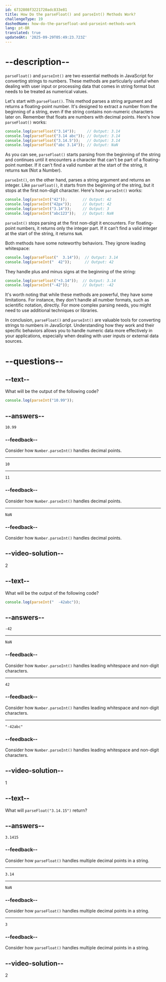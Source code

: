 ```yaml
---
id: 6732808f3221720adc833e81
title: How Do the parseFloat() and parseInt() Methods Work?
challengeType: 19
dashedName: how-do-the-parsefloat-and-parseint-methods-work
lang: pt-BR
translated: true
updatedAt: '2025-09-29T05:49:23.723Z'
---
```


# --description--

`parseFloat()` and `parseInt()` are two essential methods in JavaScript for converting strings to numbers. These methods are particularly useful when dealing with user input or processing data that comes in string format but needs to be treated as numerical values.

Let's start with `parseFloat()`. This method parses a string argument and returns a floating-point number. It's designed to extract a number from the beginning of a string, even if the string contains non-numeric characters later on. Remember that floats are numbers with decimal points. Here's how `parseFloat()` works:

```js
console.log(parseFloat("3.14"));     // Output: 3.14
console.log(parseFloat("3.14 abc")); // Output: 3.14
console.log(parseFloat("3.14.5"));   // Output: 3.14
console.log(parseFloat("abc 3.14")); // Output: NaN
```

As you can see, `parseFloat()` starts parsing from the beginning of the string and continues until it encounters a character that can't be part of a floating-point number. If it can't find a valid number at the start of the string, it returns `NaN` (Not a Number).

`parseInt()`, on the other hand, parses a string argument and returns an integer. Like `parseFloat()`, it starts from the beginning of the string, but it stops at the first non-digit character. Here's how `parseInt()` works:

```js
console.log(parseInt("42"));       // Output: 42
console.log(parseInt("42px"));     // Output: 42
console.log(parseInt("3.14"));     // Output: 3
console.log(parseInt("abc123"));   // Output: NaN
```

`parseInt()` stops parsing at the first non-digit it encounters. For floating-point numbers, it returns only the integer part. If it can't find a valid integer at the start of the string, it returns `NaN`.

Both methods have some noteworthy behaviors. They ignore leading whitespace:

```js
console.log(parseFloat("  3.14"));  // Output: 3.14
console.log(parseInt("  42"));      // Output: 42
```

They handle plus and minus signs at the beginning of the string:

```js
console.log(parseFloat("+3.14"));  // Output: 3.14
console.log(parseInt("-42"));      // Output: -42
```

It's worth noting that while these methods are powerful, they have some limitations. For instance, they don't handle all number formats, such as scientific notation, directly. For more complex parsing needs, you might need to use additional techniques or libraries.

In conclusion, `parseFloat()` and `parseInt()` are valuable tools for converting strings to numbers in JavaScript. Understanding how they work and their specific behaviors allows you to handle numeric data more effectively in your applications, especially when dealing with user inputs or external data sources.

# --questions--

## --text--

What will be the output of the following code?

```js
console.log(parseInt("10.99"));
```

## --answers--

`10.99`

### --feedback--

Consider how `Number.parseInt()` handles decimal points.

---

`10`

---

`11`

### --feedback--

Consider how `Number.parseInt()` handles decimal points.

---

`NaN`

### --feedback--

Consider how `Number.parseInt()` handles decimal points.

## --video-solution--

2

## --text--

What will be the output of the following code?

```js
console.log(parseInt("  -42abc"));
```

## --answers--

`-42`

---

`NaN`

### --feedback--

Consider how `Number.parseInt()` handles leading whitespace and non-digit characters.

---

`42`

### --feedback--

Consider how `Number.parseInt()` handles leading whitespace and non-digit characters.

---

`"-42abc"`

### --feedback--

Consider how `Number.parseInt()` handles leading whitespace and non-digit characters.

## --video-solution--

1

## --text--

What will `parseFloat("3.14.15")` return?

## --answers--

`3.1415`

### --feedback--

Consider how `parseFloat()` handles multiple decimal points in a string.

---

`3.14`

---

`NaN`

### --feedback--

Consider how `parseFloat()` handles multiple decimal points in a string.

---

`3`

### --feedback--

Consider how `parseFloat()` handles multiple decimal points in a string.

## --video-solution--

2
